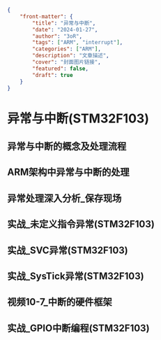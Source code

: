 ```json
{
    "front-matter": {
        "title": "异常与中断",
        "date": "2024-01-27",
        "author": "3oR",
        "tags": ["ARM", "interrupt"],
        "categories": ["ARM"],
        "description": "文章描述",
        "cover": "封面图片链接",
        "featured": false, 
        "draft": true 
	}
}
```

# 异常与中断(STM32F103)

## 异常与中断的概念及处理流程

## ARM架构中异常与中断的处理

## 异常处理深入分析_保存现场

## 实战_未定义指令异常(STM32F103)

## 实战_SVC异常(STM32F103)

## 实战_SysTick异常(STM32F103)

## 视频10-7_中断的硬件框架

## 实战_GPIO中断编程(STM32F103)
